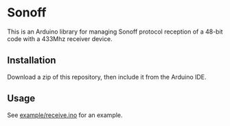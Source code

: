 Sonoff
======

This is an Arduino library for managing Sonoff protocol reception of a 48-bit
code with a 433Mhz receiver device.


Installation
------------

Download a zip of this repository, then include it from the Arduino IDE.


Usage
-----

See [example/receive.ino](example/receive.ino) for an example.

